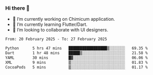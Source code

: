 ### Hi there 👋

<!--
**devcat37/devcat37** is a ✨ _special_ ✨ repository because its `README.md` (this file) appears on your GitHub profile.-->


- 🔭 I’m currently working on Chimicum application.
- 🌱 I’m currently learning Flutter/Dart.
- 👯 I’m looking to collaborate with UI designers.
<!-- - 🤔 I’m looking for help with ... -->

<!--START_SECTION:waka-->

```txt
From: 20 February 2025 - To: 27 February 2025

Python      5 hrs 47 mins   █████████████████▒░░░░░░░   69.35 %
Dart        1 hr 48 mins    █████▒░░░░░░░░░░░░░░░░░░░   21.58 %
YAML        30 mins         █▓░░░░░░░░░░░░░░░░░░░░░░░   06.06 %
XML         9 mins          ▒░░░░░░░░░░░░░░░░░░░░░░░░   01.83 %
CocoaPods   5 mins          ▒░░░░░░░░░░░░░░░░░░░░░░░░   01.17 %
```

<!--END_SECTION:waka-->
